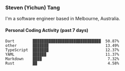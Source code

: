 ### Steven (Yichun) Tang

I'm a software engineer based in Melbourne, Australia.

#### Personal Coding Activity (past 7 days)
```
Dart        ▓▓▓▓▓▓▓▓▓▓▓▓▓▓▓▓▓▓▓▓▓▓▓▓▓▓▓▓▓▓  50.87%
other       ▓▓▓▓▓▓▓                         13.49%
TypeScript  ▓▓▓▓▓▓▓                         12.37%
YAML        ▓▓▓▓▓▓                          11.37%
Markdown    ▓▓▓▓                             7.32%
Rust        ▓▓                               4.58%
```
